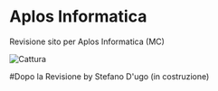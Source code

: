 # Aplos Informatica
Revisione sito per Aplos Informatica (MC)

![Cattura](https://user-images.githubusercontent.com/25299965/81937462-f1877780-95f3-11ea-9958-949fd4356f39.PNG)

#Dopo la Revisione by Stefano D'ugo (in costruzione)

